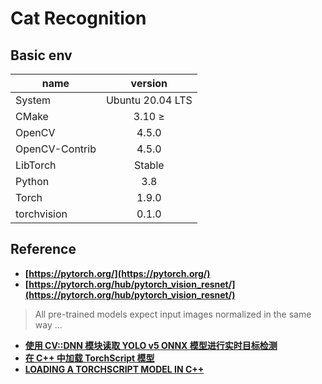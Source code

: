 # Cat Recognition

## Basic env
| name           |      version       |
|----------------|:------------------:|
| System         |  Ubuntu 20.04 LTS  |
| CMake          |       3.10 ≥       |
| OpenCV         |       4.5.0        |
| OpenCV-Contrib |       4.5.0        |
| LibTorch       |       Stable       |
| Python         |        3.8         |
| Torch          |       1.9.0        |
| torchvision    |       0.1.0        |

## 

## Reference
- **[https://pytorch.org/](https://pytorch.org/)**
- **[https://pytorch.org/hub/pytorch_vision_resnet/](https://pytorch.org/hub/pytorch_vision_resnet/)**
> All pre-trained models expect input images normalized in the same way ...

- **[使用 CV::DNN 模块读取 YOLO v5 ONNX 模型进行实时目标检测](https://sinnammanyo.cn/personal-site/docs/computer/cv/opencv/dnn/opencv-dnn-yolov5-6-0)**
- **[在 C++ 中加载 TorchScript 模型](https://pytorch.apachecn.org/#/docs/1.7/39)**
- **[LOADING A TORCHSCRIPT MODEL IN C++](https://pytorch.org/tutorials/advanced/cpp_export.html)**